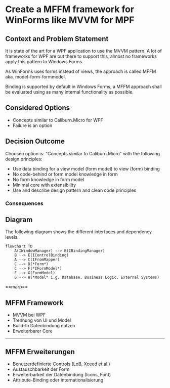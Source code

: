 # Create a MFFM framework for WinForms like MVVM for MPF

## Context and Problem Statement

It is state of the art for a WPF application to use the MVVM pattern. A lot of frameworks for WPF are out there to support this, almost no frameworks apply this pattern to Windows Forms.

As WinForms uses forms instead of views, the approach is called MFFM aka. model-form-formmodel.

Binding is supported by default in Windows Forms, a MFFM approach shall be evaluated using as many internal functionality as possible.

## Considered Options

* Concepts similar to Caliburn.Micro for WPF
* Failure is an option

## Decision Outcome

Choosen option is: "Concepts similar to Caliburn.Micro" with the following design principles:

* Use data binding for a view model (form model) to view (form) binding
* No code-behind or form model knowledge in form
* No form knowledge in form model
* Minimal core with extensibility
* Use and describe design pattern and clean code principles

### Consequences

## Diagram

The following diagram shows the different interfaces and dependency levels.

```mermaid
flowchart TD
    A(IWindowManager) --> B(IBindingManager)
    B --> E(IControlBinding)
    A --> C(IFromMapper)
    C --> D(*Form*)
    C --> F(*IFormModel*)
    F --> G(FormModel)
    G --> H(*Model* i.g. Database, Business Logic, External Systems)
```
==marp==
## MFFM Framework

- MVVM bei WPF
- Trennung von UI und Model
- Build-In Datenbindung nutzen
- Erweiterbarer Core

---
## MFFM Erweiterungen

- Benutzerdefinierte Controls (LoB, Xceed et.al.)
- Austauschbarkeit der Form
- Erweiterbarkeit der Datenbindung (Icons, Font)
- Attribute-Binding oder Internationalisierung
